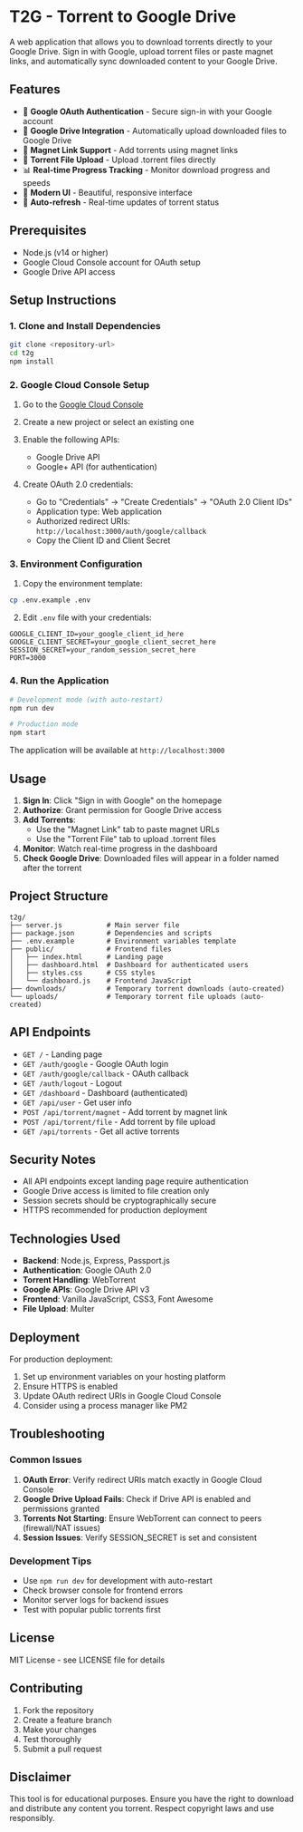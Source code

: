 # T2G - Torrent to Google Drive

A web application that allows you to download torrents directly to your Google Drive. Sign in with Google, upload torrent files or paste magnet links, and automatically sync downloaded content to your Google Drive.

## Features

- 🔐 **Google OAuth Authentication** - Secure sign-in with your Google account
- 📁 **Google Drive Integration** - Automatically upload downloaded files to Google Drive
- 🧲 **Magnet Link Support** - Add torrents using magnet links
- 📄 **Torrent File Upload** - Upload .torrent files directly
- 📊 **Real-time Progress Tracking** - Monitor download progress and speeds
- 🎨 **Modern UI** - Beautiful, responsive interface
- 🔄 **Auto-refresh** - Real-time updates of torrent status

## Prerequisites

- Node.js (v14 or higher)
- Google Cloud Console account for OAuth setup
- Google Drive API access

## Setup Instructions

### 1. Clone and Install Dependencies

```bash
git clone <repository-url>
cd t2g
npm install
```

### 2. Google Cloud Console Setup

1. Go to the [Google Cloud Console](https://console.cloud.google.com/)
2. Create a new project or select an existing one
3. Enable the following APIs:
   - Google Drive API
   - Google+ API (for authentication)

4. Create OAuth 2.0 credentials:
   - Go to "Credentials" → "Create Credentials" → "OAuth 2.0 Client IDs"
   - Application type: Web application
   - Authorized redirect URIs: `http://localhost:3000/auth/google/callback`
   - Copy the Client ID and Client Secret

### 3. Environment Configuration

1. Copy the environment template:
```bash
cp .env.example .env
```

2. Edit `.env` file with your credentials:
```env
GOOGLE_CLIENT_ID=your_google_client_id_here
GOOGLE_CLIENT_SECRET=your_google_client_secret_here
SESSION_SECRET=your_random_session_secret_here
PORT=3000
```

### 4. Run the Application

```bash
# Development mode (with auto-restart)
npm run dev

# Production mode
npm start
```

The application will be available at `http://localhost:3000`

## Usage

1. **Sign In**: Click "Sign in with Google" on the homepage
2. **Authorize**: Grant permission for Google Drive access
3. **Add Torrents**: 
   - Use the "Magnet Link" tab to paste magnet URLs
   - Use the "Torrent File" tab to upload .torrent files
4. **Monitor**: Watch real-time progress in the dashboard
5. **Check Google Drive**: Downloaded files will appear in a folder named after the torrent

## Project Structure

```
t2g/
├── server.js           # Main server file
├── package.json        # Dependencies and scripts
├── .env.example        # Environment variables template
├── public/             # Frontend files
│   ├── index.html      # Landing page
│   ├── dashboard.html  # Dashboard for authenticated users
│   ├── styles.css      # CSS styles
│   └── dashboard.js    # Frontend JavaScript
├── downloads/          # Temporary torrent downloads (auto-created)
└── uploads/            # Temporary torrent file uploads (auto-created)
```

## API Endpoints

- `GET /` - Landing page
- `GET /auth/google` - Google OAuth login
- `GET /auth/google/callback` - OAuth callback
- `GET /auth/logout` - Logout
- `GET /dashboard` - Dashboard (authenticated)
- `GET /api/user` - Get user info
- `POST /api/torrent/magnet` - Add torrent by magnet link
- `POST /api/torrent/file` - Add torrent by file upload
- `GET /api/torrents` - Get all active torrents

## Security Notes

- All API endpoints except landing page require authentication
- Google Drive access is limited to file creation only
- Session secrets should be cryptographically secure
- HTTPS recommended for production deployment

## Technologies Used

- **Backend**: Node.js, Express, Passport.js
- **Authentication**: Google OAuth 2.0
- **Torrent Handling**: WebTorrent
- **Google APIs**: Google Drive API v3
- **Frontend**: Vanilla JavaScript, CSS3, Font Awesome
- **File Upload**: Multer

## Deployment

For production deployment:

1. Set up environment variables on your hosting platform
2. Ensure HTTPS is enabled
3. Update OAuth redirect URIs in Google Cloud Console
4. Consider using a process manager like PM2

## Troubleshooting

### Common Issues

1. **OAuth Error**: Verify redirect URIs match exactly in Google Cloud Console
2. **Google Drive Upload Fails**: Check if Drive API is enabled and permissions granted
3. **Torrents Not Starting**: Ensure WebTorrent can connect to peers (firewall/NAT issues)
4. **Session Issues**: Verify SESSION_SECRET is set and consistent

### Development Tips

- Use `npm run dev` for development with auto-restart
- Check browser console for frontend errors
- Monitor server logs for backend issues
- Test with popular public torrents first

## License

MIT License - see LICENSE file for details

## Contributing

1. Fork the repository
2. Create a feature branch
3. Make your changes
4. Test thoroughly
5. Submit a pull request

## Disclaimer

This tool is for educational purposes. Ensure you have the right to download and distribute any content you torrent. Respect copyright laws and use responsibly.
